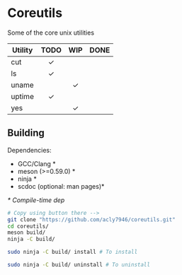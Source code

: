 # Coreutils
Some of the core unix utilities

| Utility |  TODO   |   WIP   |  DONE   |
| ------- | :-----: | :-----: | :-----: |
| cut     | &check; |         |         |
| ls      | &check; |         |         |
| uname   |         | &check; |         |
| uptime  | &check; |         |         |
| yes     |         | &check; |         |

## Building

Dependencies:
* GCC/Clang \*
* meson (>=0.59.0) \*
* ninja \*
* scdoc (optional: man pages)\*

_\* Compile-time dep_

``` sh
# Copy using button there -->
git clone "https://github.com/acly7946/coreutils.git"
cd coreutils/
meson build/
ninja -C build/
```
``` sh
sudo ninja -C build/ install # To install
```
``` sh
sudo ninja -C build/ uninstall # To uninstall
```